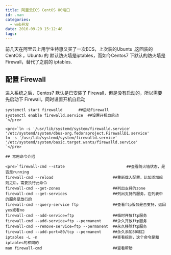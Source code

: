 ```yaml
---
title: 阿里云ECS CentOS 80端口
id: .nan
categories:
  - web开发
date: 2016-09-20 15:12:48
tags:
---
```


前几天在阿里云上用学生特惠又买了一次ECS，上次装的Ubuntu ,这回装的CentOS ，Ubuntu 的 默认防火墙是iptables，而如今Centos7 下默认的防火墙是 Firewall，替代了之前的 iptables.

## 配置 Firewall

进入系统之后，Centos7 默认是已安装了 Firewall，但是没有启动的，所以需要先启动下 Firewall，同时设置开机自启动

    systemctl start firewalld       ##启动Firewall
    systemctl enable firewalld.service  ##设置开机自启动
    `</pre>

    <pre>`ln -s '/usr/lib/systemd/system/firewalld.service' '/etc/systemd/system/dbus-org.fedoraproject.FirewallD1.service'
    ln -s '/usr/lib/systemd/system/firewalld.service' '/etc/systemd/system/basic.target.wants/firewalld.service'
    `</pre>

    ## 常用命令介绍

    <pre>`firewall-cmd --state                           ##查看防火墙状态，是否是running
    firewall-cmd --reload                          ##重新载入配置，比如添加规则之后，需要执行此命令
    firewall-cmd --get-zones                       ##列出支持的zone
    firewall-cmd --get-services                    ##列出支持的服务，在列表中的服务是放行的
    firewall-cmd --query-service ftp               ##查看ftp服务是否支持，返回yes或者no
    firewall-cmd --add-service=ftp                 ##临时开放ftp服务
    firewall-cmd --add-service=ftp --permanent     ##永久开放ftp服务
    firewall-cmd --remove-service=ftp --permanent  ##永久移除ftp服务
    firewall-cmd --add-port=80/tcp --permanent     ##永久添加80端口 
    iptables -L -n                                 ##查看规则，这个命令是和iptables的相同的
    man firewall-cmd                               ##查看帮助
    